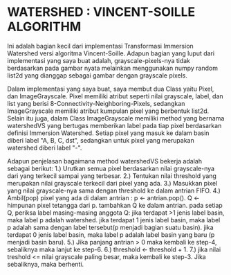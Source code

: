 # WATERSHED : VINCENT-SOILLE ALGORITHM

Ini adalah bagian kecil dari implementasi Transformasi Immersion Watershed versi algoritma Vincent-Soille. Adapun bagian yang luput dari implementasi yang saya buat adalah, grayscale-pixels-nya tidak berdasarkan pada gambar nyata melainkan menggunakan numpy random list2d yang dianggap sebagai gambar dengan grayscale pixels.

Dalam implementasi yang saya buat, saya membut dua Class yaitu Pixel, dan ImageGrayscale. Pixel memiliki atribut seperti nilai grayscale, label, dan list yang berisi 8-Connectivity-Neighboring-Pixels, sedangkan ImageGrayscale memiliki atribut kumpulan pixel yang berbentuk list2d. Selain itu juga, dalam Class ImageGrayscale memiliki method yang bernama watershedVS yang bertugas memberikan label pada tiap pixel berdasarkan definisi Immersion Watershed. Setiap pixel yang masuk ke dalam basin diberi label "A, B, C, dst", sedangkan untuk pixel yang merupakan watershed diberi label "-".

Adapun penjelasan bagaimana method watershedVS bekerja adalah sebagai berikut:
  1.) Urutkan semua pixel berdasarkan nilai grayscale-nya dari yang terkecil sampai yang terbesar.
  2.) Tentukan nilai threshold yang merupakan nilai grayscale terkecil dari pixel yang ada.
  3.) Masukkan pixel yang nilai grayscale-nya sama dengan threshold ke dalam antrian FIFO.
  4.) Ambil(pop) pixel yang ada di dalam antrian :
         p <- antrian.pop().
         Q <- himpunan pixel tetangga dari p.
         tambahkan Q ke dalam antrian.
         pada setiap Q, periksa label masing-masing anggota Q:
            jika terdapat >1 jenis label basin, maka label p adalah watershed.
            jika terdapat 1 jenis label basin, maka label p adalah sama dengan label tersebut(p menjadi bagian suatu basin).
            jika terdapat 0 jenis label basin, maka label p adalah label basin yang baru (p menjadi basin baru).
  5.) Jika panjang antrian > 0 maka kembali ke step-4, sebaliknya maka lanjut ke step-6.
  6.) threshold <- threshold + 1.
  7.) jika nilai treshold <= nilai grayscale paling besar, maka kembali ke step-3. Jika sebaliknya, maka berhenti.
         
            
